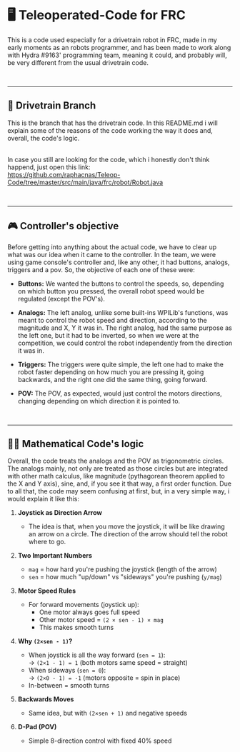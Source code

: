 # 🖥️ Teleoperated-Code for FRC 

This is a code used especially for a drivetrain robot in FRC, made in my early moments as an robots programmer, 
and has been made to work along with Hydra #9163' programming team, meaning it could, and probably will, be very different from the usual drivetrain code.

<br>

---

## 📁 Drivetrain Branch

This is the branch that has the drivetrain code. In this README.md i will explain some of the reasons of the code working the way it does and, overall, the code's logic.
<br><br>

In case you still are looking for the code, which i honestly don't think happend, just open this link: <br>
https://github.com/raphacnas/Teleop-Code/tree/master/src/main/java/frc/robot/Robot.java

<br>

---
## 🎮 Controller's objective

Before getting into anything about the actual code, we have to clear up what was our idea when it came to the controller. In the team, we were using game console's
controller and, like any other, it had buttons, analogs, triggers and a pov. So, the objective of each one of these were:

- **Buttons:** We wanted the buttons to control the speeds, so, depending on which button you pressed, the overall robot speed would be regulated (except the POV's).<br>

- **Analogs:** The left analog, unlike some built-ins WPILib's functions, was meant to control the robot speed and direction, according to the magnitude and X, Y it was in. 
The right analog, had the same purpose as the left one, but it had to be inverted, so when we were at the competition, we could control the robot independently from the direction it was in.<br>
- **Triggers:** The triggers were quite simple, the left one had to make the robot faster depending on how much you are pressing it, going backwards, and the right one did the same thing, going forward.<br>
- **POV:** The POV, as expected, would just control the motors directions, changing depending on which direction it is pointed to.

<br>

---
## 👨‍💻 Mathematical Code's logic

Overall, the code treats the analogs and the POV as trigonometric circles. The analogs mainly, not only are treated as those circles but are integrated with other math calculus, like magnitude (pythagorean theorem applied to the X and Y axis), sine, and, if you see it that way, a first order function. Due to all that, the code may seem confusing at first, but, in a very simple way, i would explain it like this: <br>


1. **Joystick as Direction Arrow**  
   - The idea is that, when you move the joystick, it will be like drawing an arrow on a circle. The direction of the arrow should tell the robot where to go.

2. **Two Important Numbers**  
   - `mag` = how hard you're pushing the joystick (length of the arrow)
   - `sen` = how much "up/down" vs "sideways" you're pushing (`y/mag`)

3. **Motor Speed Rules**  
   - For forward movements (joystick up):
     - One motor always goes full speed
     - Other motor speed = `(2 × sen - 1) × mag`
     - This makes smooth turns

4. **Why `(2×sen - 1)`?**  
   - When joystick is all the way forward (`sen = 1`):  
     → `(2×1 - 1) = 1` (both motors same speed = straight)
   - When sideways (`sen = 0`):  
     → `(2×0 - 1) = -1` (motors opposite = spin in place)
   - In-between = smooth turns

5. **Backwards Moves**  
   - Same idea, but with `(2×sen + 1)` and negative speeds

6. **D-Pad (POV)**  
   - Simple 8-direction control with fixed 40% speed
